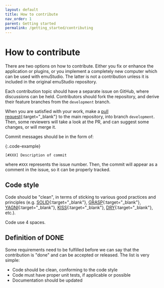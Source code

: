 ```yaml
---
layout: default
title: How to contribute
nav_order: 1
parent: Getting started
permalink: /getting_started/contributing
---
```


# How to contribute

There are two options on how to contribute. Either you fix or enhance the application or plugins, or
you implement a completely new computer which can be used with emuStudio. The latter is not a contribution
unless it is included in the original emuStudio repository.

Each contribution topic should have a separate issue on GitHub, where discussions can be held. Contributors
should fork the repository, and derive their feature branches from the `development` branch. 

When you are satisfied with your work, make a [pull request][pull-requests]{:target="_blank"} to
the main repository, into branch `development`. Then, some reviewers will take a look at the PR, and can suggest some
changes, or will merge it.

Commit messages should be in the form of:

{:.code-example}
```
[#XXX] Description of commit
``` 

where `#XXX` represents the issue number. Then, the commit will appear as a comment in the issue, so it can be
properly tracked.

## Code style

Code should be "clean", in terms of sticking to various good practices and principles (e.g. [SOLID][solid]{:target="_blank"},
[GRASP][grasp]{:target="_blank"}, [YAGNI][yagni]{:target="_blank"}, [KISS][kiss]{:target="_blank"},
[DRY][dry]{:target="_blank"}, etc.).

Code use 4 spaces.

## Definition of DONE

Some requirements need to be fulfilled before we can say that the contribution is "done" and can be
accepted or released. The list is very simple:

- Code should be clean, conforming to the code style
- Code must have proper unit tests, if applicable or possible
- Documentation should be updated



[pull-requests]: https://help.github.com/articles/using-pull-requests/
[solid]: https://en.wikipedia.org/wiki/SOLID
[grasp]: https://en.wikipedia.org/wiki/GRASP_(object-oriented_design)
[yagni]: https://en.wikipedia.org/wiki/You_aren%27t_gonna_need_it
[kiss]: https://en.wikipedia.org/wiki/KISS_principle
[dry]: https://en.wikipedia.org/wiki/Don%27t_repeat_yourself
